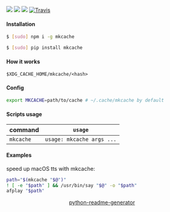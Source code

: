 <!--
https://pypi.org/project/readme-generator/
https://pypi.org/project/python-readme-generator/
-->

[![](https://img.shields.io/badge/OS-Unix-blue.svg?longCache=True)]()
[![](https://img.shields.io/pypi/v/mkcache.svg?maxAge=3600)](https://pypi.org/project/mkcache/)
[![](https://img.shields.io/npm/v/mkcache.svg?maxAge=3600)](https://www.npmjs.com/package/mkcache)
[![Travis](https://api.travis-ci.org/looking-for-a-job/mkcache.svg?branch=master)](https://travis-ci.org/looking-for-a-job/mkcache/)

#### Installation
```bash
$ [sudo] npm i -g mkcache
```
```bash
$ [sudo] pip install mkcache
```

#### How it works
```
$XDG_CACHE_HOME/mkcache/<hash>
```

#### Config
```bash
export MKCACHE=path/to/cache # ~/.cache/mkcache by default
```

#### Scripts usage
command|`usage`
-|-
`mkcache` |`usage: mkcache args ...`

#### Examples
speed up macOS tts with mkcache:
```bash
path="$(mkcache "$@")"
! [ -e "$path" ] && /usr/bin/say "$@" -o "$path"
afplay "$path"
```

<p align="center">
    <a href="https://pypi.org/project/python-readme-generator/">python-readme-generator</a>
</p>